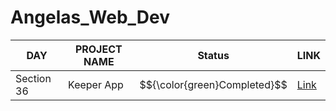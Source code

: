 # Angelas_Web_Dev

DAY    | PROJECT NAME                          | Status                        | LINK
-----  |---------------------------------------|-------------------------------| -------------
Section 36 | Keeper App                  | $${\color{green}Completed}$$  | [Link](https://angelaswebdev-production.up.railway.app/)
